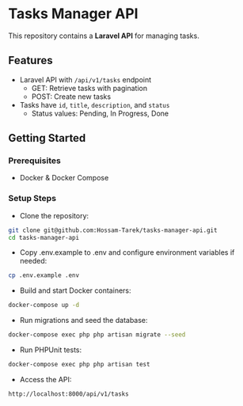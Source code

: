 # Tasks Manager API

This repository contains a **Laravel API** for managing tasks.

## Features

- Laravel API with `/api/v1/tasks` endpoint
    - GET: Retrieve tasks with pagination
    - POST: Create new tasks
- Tasks have `id`, `title`, `description`, and `status`
    - Status values: Pending, In Progress, Done

## Getting Started

### Prerequisites

- Docker & Docker Compose

### Setup Steps

- Clone the repository:
```bash
git clone git@github.com:Hossam-Tarek/tasks-manager-api.git
cd tasks-manager-api
```
- Copy .env.example to .env and configure environment variables if needed:
```bash
cp .env.example .env
```
- Build and start Docker containers:
```bash
docker-compose up -d
```
- Run migrations and seed the database:
```bash
docker-compose exec php php artisan migrate --seed
```
- Run PHPUnit tests:
```bash
docker-compose exec php php artisan test
```
- Access the API:
```bash
http://localhost:8000/api/v1/tasks
```
